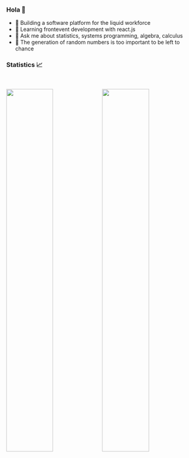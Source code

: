 ### Hola 👋

- 🔭 Building a software platform for the liquid workforce
- 🌱 Learning frontevent development with react.js
- 💬 Ask me about statistics, systems programming, algebra, calculus
- 💭 The generation of random numbers is too important to be left to chance

### Statistics 📈
<br/>
<p align="left">
  <img width="49.5%" src="https://github-readme-stats.vercel.app/api?username=astradus&show_icons=true&theme=nord&hide_border=true" />
    <img width="49.5%" src="https://github-readme-streak-stats.herokuapp.com/?user=astradus&theme=nord&hide_border=true" />
  </a>
</p>
<br>
